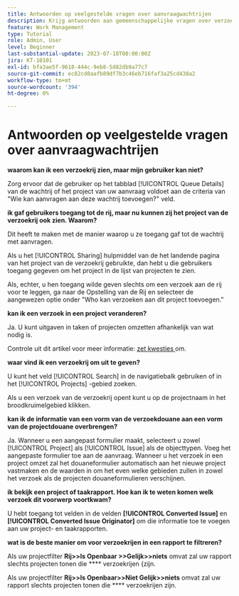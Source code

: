 ```yaml
---
title: Antwoorden op veelgestelde vragen over aanvraagwachtrijen
description: Krijg antwoorden aan gemeenschappelijke vragen over verzoekrijen in  [!DNL  Workfront].
feature: Work Management
type: Tutorial
role: Admin, User
level: Beginner
last-substantial-update: 2023-07-18T00:00:00Z
jira: KT-10101
exl-id: bfa3ae5f-9618-444c-9eb8-5d82db9a77c7
source-git-commit: ec82cd0aafb89df7b3c46eb716faf3a25cd438a2
workflow-type: tm+mt
source-wordcount: '394'
ht-degree: 0%

---
```


# Antwoorden op veelgestelde vragen over aanvraagwachtrijen

**waarom kan ik een verzoekrij zien, maar mijn gebruiker kan niet?**

Zorg ervoor dat de gebruiker op het tabblad [!UICONTROL Queue Details] van de wachtrij of het project van uw aanvraag voldoet aan de criteria van &quot;Wie kan aanvragen aan deze wachtrij toevoegen?&quot; veld.

**ik gaf gebruikers toegang tot de rij, maar nu kunnen zij het project van de verzoekrij ook zien. Waarom?**

Dit heeft te maken met de manier waarop u ze toegang gaf tot de wachtrij met aanvragen.

Als u het [!UICONTROL Sharing] hulpmiddel van de het landende pagina van het project van de verzoekrij gebruikte, dan hebt u die gebruikers toegang gegeven om het project in de lijst van projecten te zien.

Als, echter, u hen toegang wilde geven slechts om een verzoek aan de rij voor te leggen, ga naar de Opstelling van de Rij en selecteer de aangewezen optie onder &quot;Who kan verzoeken aan dit project toevoegen.&quot;

**kan ik een verzoek in een project veranderen?**

Ja. U kunt uitgaven in taken of projecten omzetten afhankelijk van wat nodig is.

Controle uit dit artikel voor meer informatie: [ zet kwesties ](https://experienceleague.adobe.com/docs/workfront/using/manage-work/issues/convert-issues/convert-issues-overview.html?lang=en) om.

**waar vind ik een verzoekrij om uit te geven?**

U kunt het veld [!UICONTROL Search] in de navigatiebalk gebruiken of in het [!UICONTROL Projects] -gebied zoeken.

Als u een verzoek van de verzoekrij opent kunt u op de projectnaam in het broodkruimelgebied klikken.

**kan ik de informatie van een vorm van de verzoekdouane aan een vorm van de projectdouane overbrengen?**

Ja. Wanneer u een aangepast formulier maakt, selecteert u zowel [!UICONTROL Project] als [!UICONTROL Issue] als de objecttypen. Voeg het aangepaste formulier toe aan de aanvraag. Wanneer u het verzoek in een project omzet zal het douaneformulier automatisch aan het nieuwe project vastmaken en de waarden in om het even welke gebieden zullen in zowel het verzoek als de projecten douaneformulieren verschijnen.

**ik bekijk een project of taakrapport. Hoe kan ik te weten komen welk verzoek dit voorwerp voortkwam?**

U hebt toegang tot velden in de velden **[!UICONTROL Converted Issue]** en **[!UICONTROL Converted Issue Originator]** om die informatie toe te voegen aan uw project- en taakrapporten.

**wat is de beste manier om voor verzoekrijen in een rapport te filtreren?**

Als uw projectfilter **Rij>>Is Openbaar >>Gelijk>>niets** omvat zal uw rapport slechts projecten tonen die **** verzoekrijen {zijn.

Als uw projectfilter **Rij>>Is Openbaar>>Niet Gelijk>>niets** omvat zal uw rapport slechts projecten tonen die **** verzoekrijen zijn.
